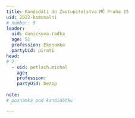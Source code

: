```yaml
---
title: Kandidáti do Zastupitelstva MČ Praha 15
uid: 2022-komunalni
# number: 9
leader:
  uid: danickova.radka
  age: 51
  profession: Ekonomka
  partyUid: pirati
head:
# 2.
  - uid: petlach.michal
    age: 
    profession: 
    partyUid: bezpp
    
note: 
# poznámka pod kandidátku

---
```


